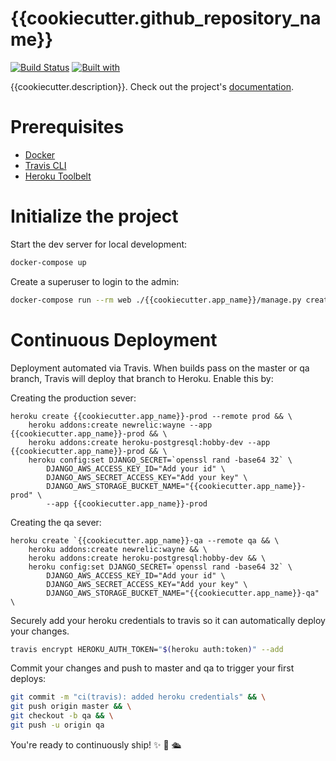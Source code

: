# {{cookiecutter.github_repository_name}}

[![Build Status](https://travis-ci.org/{{cookiecutter.github_username}}/{{cookiecutter.github_repository_name}}.svg?branch=master)](https://travis-ci.org/{{cookiecutter.github_username}}/{{cookiecutter.github_repository_name}})
[![Built with](https://img.shields.io/badge/Built_with-Cookiecutter_Django_Rest-F7B633.svg)](https://github.com/agconti/cookiecutter-django-rest)

{{cookiecutter.description}}. Check out the project's [documentation](http://{{cookiecutter.github_username}}.github.io/{{cookiecutter.github_repository_name}}/).

# Prerequisites

- [Docker](https://docs.docker.com/docker-for-mac/install/)  
- [Travis CLI](http://blog.travis-ci.com/2013-01-14-new-client/)
- [Heroku Toolbelt](https://toolbelt.heroku.com/)

# Initialize the project

Start the dev server for local development:

```bash
docker-compose up
```

Create a superuser to login to the admin:

```bash
docker-compose run --rm web ./{{cookiecutter.app_name}}/manage.py createsuperuser
```


# Continuous Deployment

Deployment automated via Travis. When builds pass on the master or qa branch, Travis will deploy that branch to Heroku. Enable this by:

Creating the production sever:

```
heroku create {{cookiecutter.app_name}}-prod --remote prod && \
    heroku addons:create newrelic:wayne --app {{cookiecutter.app_name}}-prod && \
    heroku addons:create heroku-postgresql:hobby-dev --app {{cookiecutter.app_name}}-prod && \
    heroku config:set DJANGO_SECRET=`openssl rand -base64 32` \
        DJANGO_AWS_ACCESS_KEY_ID="Add your id" \
        DJANGO_AWS_SECRET_ACCESS_KEY="Add your key" \
        DJANGO_AWS_STORAGE_BUCKET_NAME="{{cookiecutter.app_name}}-prod" \
        --app {{cookiecutter.app_name}}-prod
```

Creating the qa sever:

```
heroku create `{{cookiecutter.app_name}}-qa --remote qa && \
    heroku addons:create newrelic:wayne && \
    heroku addons:create heroku-postgresql:hobby-dev && \
    heroku config:set DJANGO_SECRET=`openssl rand -base64 32` \
        DJANGO_AWS_ACCESS_KEY_ID="Add your id" \
        DJANGO_AWS_SECRET_ACCESS_KEY="Add your key" \
        DJANGO_AWS_STORAGE_BUCKET_NAME="{{cookiecutter.app_name}}-qa" \
```

Securely add your heroku credentials to travis so it can automatically deploy your changes.

```bash
travis encrypt HEROKU_AUTH_TOKEN="$(heroku auth:token)" --add
```

Commit your changes and push to master and qa to trigger your first deploys:

```bash
git commit -m "ci(travis): added heroku credentials" && \
git push origin master && \
git checkout -b qa && \
git push -u origin qa
```
You're ready to continuously ship! ✨ 💅 🛳
